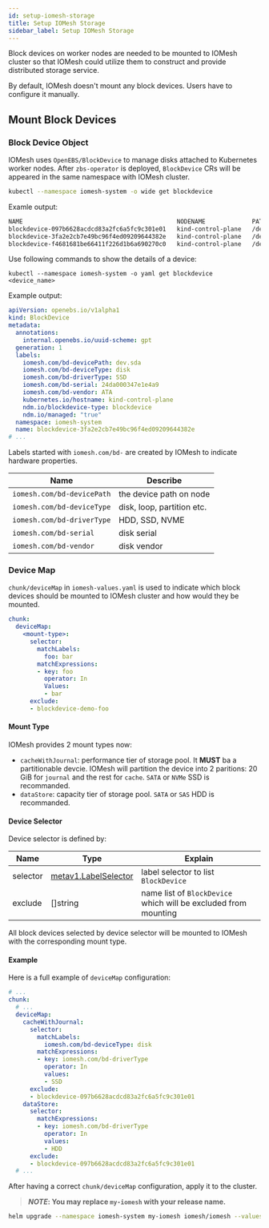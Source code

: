 ```yaml
---
id: setup-iomesh-storage
title: Setup IOMesh Storage
sidebar_label: Setup IOMesh Storage
---
```


Block devices on worker nodes are needed to be mounted to IOMesh cluster so that IOMesh could utilize them to construct and provide distributed storage service.

By default, IOMesh doesn't mount any block devices. Users have to configure it manually.

## Mount Block Devices

### Block Device Object

IOMesh uses `OpenEBS/BlockDevice` to manage disks attached to Kubernetes worker nodes. After `zbs-operator` is deployed, `BlockDevice` CRs will be appeared in the same namespace with IOMesh cluster.

```bash
kubectl --namespace iomesh-system -o wide get blockdevice
```
Examle output:

```bash
NAME                                           NODENAME             PATH         FSTYPE   SIZE           CLAIMSTATE   STATUS   AGE
blockdevice-097b6628acdcd83a2fc6a5fc9c301e01   kind-control-plane   /dev/vdb1    ext4     107373116928   Unclaimed    Active   10m
blockdevice-3fa2e2cb7e49bc96f4ed09209644382e   kind-control-plane   /dev/sda              9659464192     Unclaimed    Active   10m
blockdevice-f4681681be66411f226d1b6a690270c0   kind-control-plane   /dev/sdb              1073742336     Unclaimed    Active   10m
```

Use following commands to show the details of a device:

```shell
kubectl --namespace iomesh-system -o yaml get blockdevice <device_name>
```

Example output:

```yaml
apiVersion: openebs.io/v1alpha1
kind: BlockDevice
metadata:
  annotations:
    internal.openebs.io/uuid-scheme: gpt
  generation: 1
  labels:
    iomesh.com/bd-devicePath: dev.sda
    iomesh.com/bd-deviceType: disk
    iomesh.com/bd-driverType: SSD
    iomesh.com/bd-serial: 24da000347e1e4a9
    iomesh.com/bd-vendor: ATA
    kubernetes.io/hostname: kind-control-plane
    ndm.io/blockdevice-type: blockdevice
    ndm.io/managed: "true"
  namespace: iomesh-system
  name: blockdevice-3fa2e2cb7e49bc96f4ed09209644382e
# ...
```

Labels started with `iomesh.com/bd-` are created by IOMesh to indicate hardware properties.

| Name | Describe |
| --- | --- |
| `iomesh.com/bd-devicePath` | the device path on node |
| `iomesh.com/bd-deviceType` | disk, loop, partition etc. |
| `iomesh.com/bd-driverType` | HDD, SSD, NVME |
| `iomesh.com/bd-serial` | disk serial |
| `iomesh.com/bd-vendor` | disk vendor |

### Device Map

`chunk/deviceMap` in `iomesh-values.yaml` is used to indicate which block devices should be mounted to IOMesh cluster and how would they be mounted.

```yaml
chunk:
  deviceMap:
    <mount-type>:
      selector:
        matchLabels:
          foo: bar
        matchExpressions:
        - key: foo
          operator: In
          Values:
          - bar
      exclude:
      - blockdevice-demo-foo
```

#### Mount Type

IOMesh provides 2 mount types now:

- `cacheWithJournal`: performance tier of storage pool. It **MUST** ba a partitionable devcie. IOMesh will partition the device into 2 paritions: 20 GiB for `journal` and the rest for `cache`. `SATA` or `NVMe` SSD is recommanded.
- `dataStore`:  capacity tier of storage pool. `SATA` or `SAS` HDD is recommanded.

#### Device Selector

Device selector is defined by:

| Name     | Type                                                         | Explain                                                      |
| -------- | ------------------------------------------------------------ | ------------------------------------------------------------ |
| selector | [metav1.LabelSelector](https://kubernetes.io/docs/reference/generated/kubernetes-api/v1.20/#labelselector-v1-meta) | label selector to list `BlockDevice`                     |
| exclude  | []string                                                     | name list of `BlockDevice` which will be excluded from mounting |

All block devices selected by device selector will be mounted to IOMesh with the corresponding mount type.

#### Example

Here is a full example of `deviceMap` configuration:
```yaml
# ...
chunk:
  # ...
  deviceMap:
    cacheWithJournal:
      selector:
        matchLabels:
          iomesh.com/bd-deviceType: disk
        matchExpressions:
        - key: iomesh.com/bd-driverType
          operator: In
          values:
          - SSD
      exclude:
      - blockdevice-097b6628acdcd83a2fc6a5fc9c301e01
    dataStore:
      selector:
        matchExpressions:
        - key: iomesh.com/bd-driverType
          operator: In
          values:
          - HDD
      exclude:
      - blockdevice-097b6628acdcd83a2fc6a5fc9c301e01
  # ...
```

After having a correct `chunk/deviceMap` configuration, apply it to the cluster.

> **_NOTE_: You may replace `my-iomesh` with your release name.**

```bash
helm upgrade --namespace iomesh-system my-iomesh iomesh/iomesh --values iomesh-values.yaml
```
